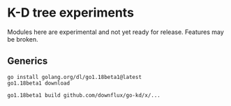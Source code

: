 # K-D tree experiments

Modules here are experimental and not yet ready for release. Features may be
broken.

## Generics

```
go install golang.org/dl/go1.18beta1@latest
go1.18beta1 download

go1.18beta1 build github.com/downflux/go-kd/x/...
```
